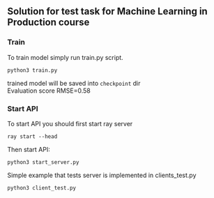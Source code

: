 ## Solution for test task for Machine Learning in Production course

### Train
To train model simply run train.py script.
```angular2html
python3 train.py
```
trained model will be saved into ```checkpoint``` dir
<br>Evaluation score RMSE=0.58

### Start API
To start API you should first start ray server
```angular2html
ray start --head
```
Then start API:
```angular2html
python3 start_server.py
```
Simple example that tests server is implemented in clients_test.py
```angular2html
python3 client_test.py
```